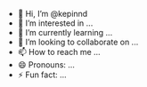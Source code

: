 - 👋 Hi, I’m @kepinnd
- 👀 I’m interested in ...
- 🌱 I’m currently learning ...
- 💞️ I’m looking to collaborate on ...
- 📫 How to reach me ...
- 😄 Pronouns: ...
- ⚡ Fun fact: ...

<!---
kepinnd/kepinnd is a ✨ special ✨ repository because its `README.md` (this file) appears on your GitHub profile.
You can click the Preview link to take a look at your changes.
--->
